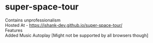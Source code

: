 # super-space-tour
Contains unprofessionalism<br>
Hosted At - https://ishank-dev.github.io/super-space-tour/<br>
Features<br>
Added Music Autoplay [Might not be supported by all browsers though]
